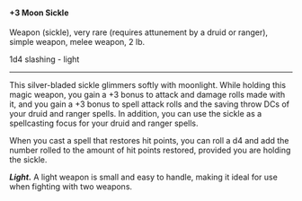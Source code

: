 #### +3 Moon Sickle

Weapon (sickle), very rare (requires attunement by a druid or ranger), simple weapon, melee weapon, 2 lb.

1d4 slashing  - light

---

This silver-bladed sickle glimmers softly with moonlight. While holding this magic weapon, you gain a +3 bonus to attack and damage rolls made with it, and you gain a +3 bonus to spell attack rolls and the saving throw DCs of your druid and ranger spells. In addition, you can use the sickle as a spellcasting focus for your druid and ranger spells.

When you cast a spell that restores hit points, you can roll a d4 and add the number rolled to the amount of hit points restored, provided you are holding the sickle.

***Light.*** A light weapon is small and easy to handle, making it ideal for use when fighting with two weapons.